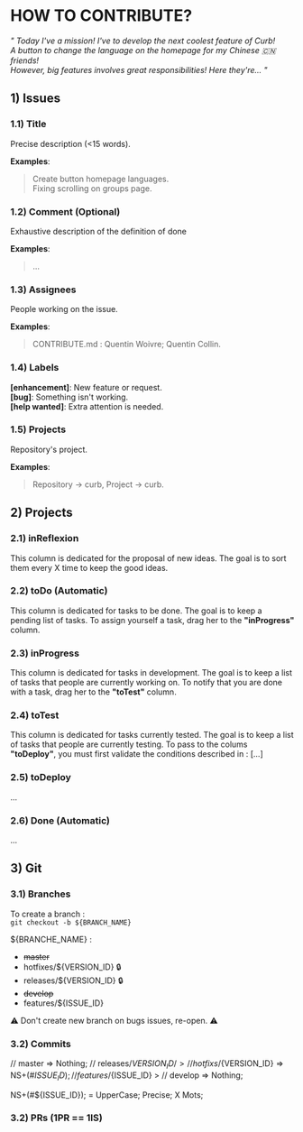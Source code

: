 # HOW TO CONTRIBUTE?

*" Today I've a mission! I've to develop the next coolest feature of Curb!  
A button to change the language on the homepage for my Chinese :cn: friends!  
However, big features involves great responsibilities! Here they're... "*  

## 1) Issues

### 1.1) Title

Precise description (<15 words).
  
**Examples**:  
> Create button homepage languages.  
> Fixing scrolling on groups page.

### 1.2) Comment (Optional)

Exhaustive description of the definition of done

**Examples**:  
> ...

### 1.3) Assignees

People working on the issue.

**Examples**:
> CONTRIBUTE.md : Quentin Woivre; Quentin Collin.  

### 1.4) Labels

**[enhancement]**: New feature or request.   
**[bug]**: Something isn't working.  
**[help wanted]**: Extra attention is needed.  

### 1.5) Projects

Repository's project.  

**Examples**:  
> Repository -> curb, Project -> curb.  

## 2) Projects

### 2.1) inReflexion

This column is dedicated for the proposal of new ideas. 
The goal is to sort them every X time to keep the good ideas.

### 2.2) toDo (Automatic)

This column is dedicated for tasks to be done.
The goal is to keep a pending list of tasks.
To assign yourself a task, drag her to the **"inProgress"** column.

### 2.3) inProgress

This column is dedicated for tasks in development.
The goal is to keep a list of tasks that people are currently working on.
To notify that you are done with a task, drag her to the **"toTest"** column.

### 2.4) toTest

This column is dedicated for tasks currently tested.
The goal is to keep a list of tasks that people are currently testing.
To pass to the colums **"toDeploy"**, you must first validate the conditions described in : [...]

### 2.5) toDeploy

...

### 2.6) Done (Automatic)

...

## 3) Git

### 3.1) Branches

To create a branch :  
``` git checkout -b ${BRANCH_NAME} ```  

${BRANCHE_NAME} :
- ~~master~~
- hotfixes/${VERSION_ID} :lock:
- releases/${VERSION_ID} :lock:
- ~~develop~~
- features/${ISSUE_ID} 

:warning: Don't create new branch on bugs issues, re-open.  :warning: 

### 3.2) Commits

// master => Nothing;
// releases/${VERSION_ID} /> 
// hotfixs/${VERSION_ID} => NS+(#${ISSUE_ID});
// features/${ISSUE_ID}   \> 
// develop => Nothing;

NS+(#${ISSUE_ID}); = UpperCase; Precise; X Mots;

### 3.2) PRs (1PR == 1IS)
